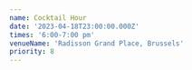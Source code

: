 ```yaml
---
name: Cocktail Hour
date: '2023-04-18T23:00:00.000Z'
times: '6:00-7:00 pm'
venueName: 'Radisson Grand Place, Brussels'
priority: 8
---
```


